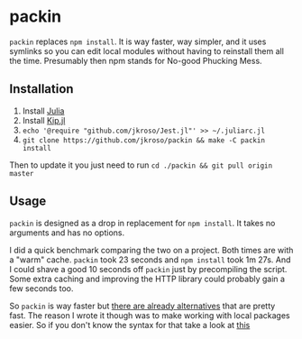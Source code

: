 # packin

`packin` replaces `npm install`. It is way faster, way simpler, and it uses symlinks so you can edit local modules without having to reinstall them all the time. Presumably then npm stands for No-good Phucking Mess.

## Installation

1. Install [Julia](//github.com/JuliaLang/julia)
2. Install [Kip.jl](//github.com/jkroso/Kip.jl)
3. `echo '@require "github.com/jkroso/Jest.jl"' >> ~/.juliarc.jl`
4. `git clone https://github.com/jkroso/packin && make -C packin install`

Then to update it you just need to run `cd ./packin && git pull origin master`

## Usage

`packin` is designed as a drop in replacement for `npm install`. It takes no arguments and has no options.

I did a quick benchmark comparing the two on a project. Both times are with a "warm" cache. `packin` took 23 seconds and `npm install` took 1m 27s. And I could shave a good 10 seconds off `packin` just by precompiling the script. Some extra caching and improving the HTTP library could probably gain a few seconds too.

So `packin` is way faster but [there are already alternatives](//github.com/alexanderGugel/ied) that are pretty fast. The reason I wrote it though was to make working with local packages easier. So if you don't know the syntax for that take a look at [this](https://docs.npmjs.com/files/package.json#local-paths)
